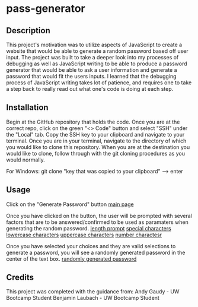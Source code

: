 # pass-generator

## Description

This project's motivation was to utilize aspects of JavaScript to create a website that would be able to generate a random password based off user input. The project was built to take a deeper look into my processes of debugging as well as JavaScript writing to be able to produce a password generator that would be able to ask a user information and generate a password that would fit the users inputs. I learned that the debugging process of JavaScript writing takes lot of patience, and requires one to take a step back to really read out what one's code is doing at each step.

## Installation

Begin at the GitHub repository that holds the code.
Once you are at the correct repo, click on the green "<> Code" button and select "SSH" under the "Local" tab.
Copy the SSH key to your clipboard and navigate to your terminal. Once you are in your terminal, navigate to the directory of which you would like to clone this repository.
When you are at the destination you would like to clone, follow through with the git cloning procedures as you would normally. 

For Windows: git clone "key that was copied to your clipboard" --> enter

## Usage

Click on the "Generate Password" button
[main page](assets/images/pass-gen-main.jpg)

Once you have clicked on the button, the user will be prompted with several factors that are to be answered/confirmed to be used as paramaters when generating the random password.
[length prompt](assets/images/length-prompt.jpg)
[special characters](assets/images/special-chars.jpg)
[lowercase characters](assets/images/lowercase.jpg)
[uppercase characters](assets/images/uppercase.jpg)
[number charactesr](assets/images/numbers.jpg)

Once you have selected your choices and they are valid selections to generate a password, you will see a randomly generated password in the center of the text box.
[randomly generated password](assets/images/random-gen-password.jpg)

## Credits

This project was completed with the guidance from:
Andy Gaudy - UW Bootcamp Student
Benjamin Laubach - UW Bootcamp Student
